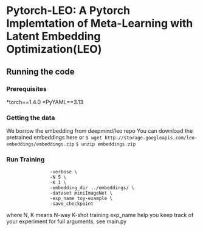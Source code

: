 # Pytorch-LEO: A Pytorch Implemtation of Meta-Learning with Latent Embedding Optimization(LEO)

## Running the code
### Prerequisites
*torch==1.4.0
*PyYAML==3.13

### Getting the data
We borrow the embedding from deepmind/leo repo
You can download the pretrained embeddings here
or 
`$ wget http://storage.googleapis.com/leo-embeddings/embeddings.zip`
`$ unzip embeddings.zip`

### Run Training 
```python3 main.py -train \ 
                -verbose \ 
                -N 5 \ 
                -K 1 \ 
                -embedding_dir ../embeddings/ \ 
                -dataset miniImageNet \ 
                -exp_name toy-example \ 
                -save_checkpoint
```                
where N, K means N-way K-shot training
exp_name help you keep track of your experiment 
for full arguments, see main.py

